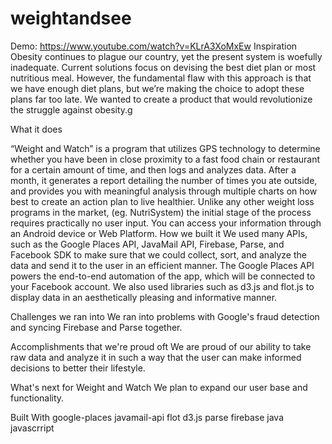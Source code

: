 # weightandsee
Demo: <a href="https://www.youtube.com/watch?v=KLrA3XoMxEw">https://www.youtube.com/watch?v=KLrA3XoMxEw</a>
Inspiration
Obesity continues to plague our country, yet the present system is woefully inadequate. Current solutions focus on devising the best diet plan or most nutritious meal. However, the fundamental flaw with this approach is that we have enough diet plans, but we’re making the choice to adopt these plans far too late. We wanted to create a product that would revolutionize the struggle against obesity.g

What it does

“Weight and Watch” is a program that utilizes GPS technology to determine whether you have been in close proximity to a fast food chain or restaurant for a certain amount of time, and then logs and analyzes data. After a month, it generates a report detailing the number of times you ate outside, and provides you with meaningful analysis through multiple charts on how best to create an action plan to live healthier. Unlike any other weight loss programs in the market, (eg. NutriSystem) the initial stage of the process requires practically no user input. You can access your information through an Android device or Web Platform.
How we built it
We used many APIs, such as the Google Places API, JavaMail API, Firebase, Parse, and Facebook SDK to make sure that we could collect, sort, and analyze the data and send it to the user in an efficient manner. The Google Places API powers the end-to-end automation of the app, which will be connected to your Facebook account. We also used libraries such as d3.js and flot.js to display data in an aesthetically pleasing and informative manner.

Challenges we ran into
We ran into problems with Google's fraud detection and syncing Firebase and Parse together.

Accomplishments that we're proud oft
We are proud of our ability to take raw data and analyze it in such a way that the user can make informed decisions to better their lifestyle.

What's next for Weight and Watch
We plan to expand our user base and functionality.

Built With
google-places
javamail-api
flot
d3.js
parse
firebase
java
javascrript
